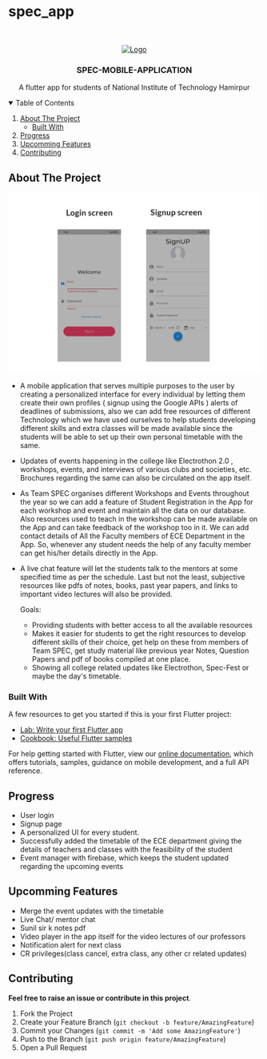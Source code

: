 # spec_app

<!-- PROJECT LOGO -->
<br />
<p align="center">
  <a href="https://specnith.com">
    <img src="https://nith.ac.in/spec/imgs/logo_spec.png" alt="Logo" width="150" height="80">
  </a>

  <h3 align="center">SPEC-MOBILE-APPLICATION</h3>
    <p align="center">
    A flutter app for students of National Institute of Technology Hamirpur
  </p>
</p>


  <!-- TABLE OF CONTENTS -->
  <details open="open">
    <summary>Table of Contents</summary>
    <ol>
      <li>
        <a href="#about-the-project">About The Project</a>
        <ul>
          <li><a href="#built-with">Built With</a></li>
        </ul>
      </li>
      <li><a href="#progress">Progress</a></li>
      <li><a href="#upcomming-features">Upcomming Features</a></li>
      <li><a href="#contributing">Contributing</a></li>
    </ol>
  </details>



  <!-- ABOUT THE PROJECT -->
  ## About The Project
<p align="center">
  <a href="">
    <img src="/screenshots/app-preface-1.png" alt="App-Preface-Image1">
  </a>
</p>

* A mobile application that serves multiple purposes to the user by creating a personalized interface for every individual by letting them create their own profiles ( signup using the Google APIs ) alerts of deadlines of submissions, also we can add free resources of different Technology which we have used ourselves to help students developing different skills and extra classes will be made available since the students will be able to set up their own personal timetable with the same.  


* Updates of events happening in the college like Electrothon 2.0 ,  workshops, events, and interviews of various clubs and societies, etc. Brochures regarding the same can also be circulated on the app itself.


* As Team SPEC organises different Workshops and Events throughout the year so we can add a feature of Student Registration in the App for each workshop and event and maintain all the data on our database. Also resources used to teach in the workshop can be made available on the App and can take feedback of the workshop too in it. 
We can add contact details of All the Faculty members of ECE Department in the App. So, whenever any student needs the help of any faculty member can get his/her details directly in the App. 


* A live chat feature will let the students talk to the mentors at some specified time as per the schedule. 
Last but not the least, subjective resources like pdfs of notes, books, past year papers, and links to important video lectures will also be provided.

  Goals:
  * Providing students with better access to all the available resources
  * Makes it easier for students to get the right resources to develop different skills of their choice, get help on these from members of Team SPEC, get study material like previous year Notes, Question Papers and pdf of books compiled at one place.
  * Showing all college related updates like Electrothon, Spec-Fest or maybe the day's timetable.


### Built With

  A few resources to get you started if this is your first Flutter project:

- [Lab: Write your first Flutter app](https://flutter.dev/docs/get-started/codelab)
- [Cookbook: Useful Flutter samples](https://flutter.dev/docs/cookbook)

For help getting started with Flutter, view our
[online documentation](https://flutter.dev/docs), which offers tutorials,
samples, guidance on mobile development, and a full API reference.


  <!-- Progress -->
  ## Progress

  * User login 
  * Signup page
  * A personalized UI for every student. 
  * Successfully added the timetable of the ECE department giving the details of teachers and classes with the feasibility of the student 
  * Event manager with firebase,  which keeps the student updated regarding the upcoming events

  <!-- Upcomming Features -->
  ## Upcomming Features

  * Merge the event updates with the timetable
  * Live Chat/ mentor chat
  * Sunil sir k notes pdf
  * Video player in the app itself for the video lectures of our professors
  * Notification alert for next class
  * CR privileges(class cancel, extra class, any other cr related updates)


  <!-- CONTRIBUTING -->
  ## Contributing

  **Feel free to raise an issue or contribute in this project**.

  1. Fork the Project
  2. Create your Feature Branch (`git checkout -b feature/AmazingFeature`)
  3. Commit your Changes (`git commit -m 'Add some AmazingFeature'`)
  4. Push to the Branch (`git push origin feature/AmazingFeature`)
  5. Open a Pull Request




